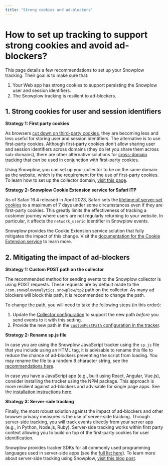 ```yaml
---
title: "Strong cookies and ad-blockers"
---
```


# How to set up tracking to support strong cookies and avoid ad-blockers?

This page details a few recommendations to set up your Snowplow tracking.
Their goal is to make sure that:

1. Your Web app has strong cookies to support persisting the Snowplow user and session identifiers.
2. The Snowplow tracking is resilient to ad-blockers.

## 1. Strong cookies for user and session identifiers

**Strategy 1: First party cookies**

As browsers [cut down on third-party cookies](https://snowplow.io/blog/privacy-updates-ad-blockers-and-first-party-tracking/), they are becoming less and less useful for storing user and session identifiers.
The alternative is to use first-party cookies.
Although first-party cookies don't allow sharing user and session identifiers across domains (they do let you share them across sub-domains), there are other alternative solutions for [cross-domain tracking](/docs/sources/trackers/web-trackers/cross-domain-tracking/index.md) that can be used in conjunction with first-party cookies.

Using Snowplow, you can set up your collector to be on the same domain as the website, which is the requirement for the use of first-party cookies.
To learn how to set up the collector domain, [visit this page](/docs/sources/first-party-tracking/index.md).

**Strategy 2: Snowplow Cookie Extension service for Safari ITP**

As of Safari 16.4 released in April 2023, Safari sets the [lifetime of server-set cookies](https://webkit.org/tracking-prevention/#cname-and-third-party-ip-address-cloaking-defense) to a maximum of 7 days under some circumstances even if they are first-party cookies.
This greatly limits the effectiveness of tracking a customer journey where users are not regularly returning to your website.
In particular, it affects the `network_userid` identifier in Snowplow events.

Snowplow provides the Cookie Extension service solution that fully mitigates the impact of this change.
Visit the [documentation for the Cookie Extension service](/docs/sources/trackers/web-trackers/browsers/index.md#itp-mitigation) to learn more.

## 2. Mitigating the impact of ad-blockers

**Strategy 1: Custom POST path on the collector**

The recommended method for sending events to the Snowplow collector is using POST requests.
These requests are by default made to the `/com.snowplowanalytics.snowplow/tp2` path on the collector.
As many ad blockers will block this path, it is recommended to change the path.

To change the path, you will need to take the following steps (in this order):

1. Update the [Collector configuration](/docs/pipeline/collector/index.md) to support the new path _before_ you send events to it with this setting.
2. Provide the new path in the [`customPostPath` configuration in the tracker](/docs/sources/trackers/web-trackers/configuring-how-events-sent/index.md#custom-post-path).

**Strategy 2: Rename sp.js file**

In case you are using the Snowplow JavaScript tracker using the `sp.js` file that you include using an HTML tag, it is advisable to rename this file to reduce the chance of ad-blockers preventing the script from loading.
You may rename the file to a random 8 character string, see the [recommendations here](/docs/sources/trackers/web-trackers/tracker-setup/hosting-the-javascript-tracker/self-hosting-the-javascript-tracker-aws/index.md).

In case you have a JavaScript app (e.g., built using React, Angular, Vue.js), consider installing the tracker using the NPM package.
This approach is more resilient against ad-blockers and advisable for single page apps.
See the [installation instructions here](/docs/sources/trackers/web-trackers/tracker-setup/index.md).

**Strategy 3: Server-side tracking**

Finally, the most robust solution against the impact of ad-blockers and other browser privacy measures is the use of server-side tracking.
Through server-side tracking, you will track events directly from your server app (e.g., in Python, Node.js, Ruby).
Server-side tracking works within first party context allowing you to build on top of the first-party cookies for user identification.

Snowplow provides tracker SDKs for all commonly used programming languages used in server-side apps (see the [full list here](/docs/sources/trackers/index.md)).
To learn more about server-side tracking using Snowplow, [visit this blog post](https://snowplow.io/blog/server-side-tracking-vs-client-side-tracking/).
